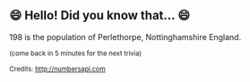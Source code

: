 ## :smile: Hello! Did you know that... :smile:
198 is the population of Perlethorpe, Nottinghamshire England.

<sup>(come back in 5 minutes for the next trivia)</sup>


<sup>Credits: http://numbersapi.com</sup>
